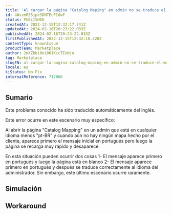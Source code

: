 ```yaml
---
title: 'Al cargar la página "Catalog Maping" en admin no se traduce el mensaje inicial'
id: 4WszmRZ5jpeSDNTEuFIdwF
status: PUBLISHED
createdAt: 2022-12-15T12:32:17.741Z
updatedAt: 2024-02-16T20:23:22.033Z
publishedAt: 2024-02-16T20:23:22.033Z
firstPublishedAt: 2022-12-15T12:32:18.420Z
contentType: knownIssue
productTeam: Marketplace
author: 2mXZkbi0oi061KicTExNjo
tag: Marketplace
slugEN: al-cargar-la-pagina-catalog-maping-en-admin-no-se-traduce-el-mensaje-inicial
locale: es
kiStatus: No Fix
internalReference: 717066
---
```


## Sumario

<div class="alert alert-info">
  <p>Este problema conocido ha sido traducido automáticamente del inglés.</p>
</div>



Este error ocurre en este escenario muy específico:

Al abrir la página "Catalog Mapping" en un admin que está en cualquier idioma menos "pt-BR" y cuando aún no hay ningún mapa hecho por el cliente, aparece primero el mensaje inicial en portugués pero luego la página se recarga muy rápido y desaparece.

En esta situación pueden ocurrir dos cosas
1- El mensaje aparece primero en portugués y luego la página está en blanco
2- El mensaje aparece primero en portugués y después se traduce correctamente al idioma del administrador. Sin embargo, este último escenario ocurre raramente.


##

## Simulación



## Workaround



